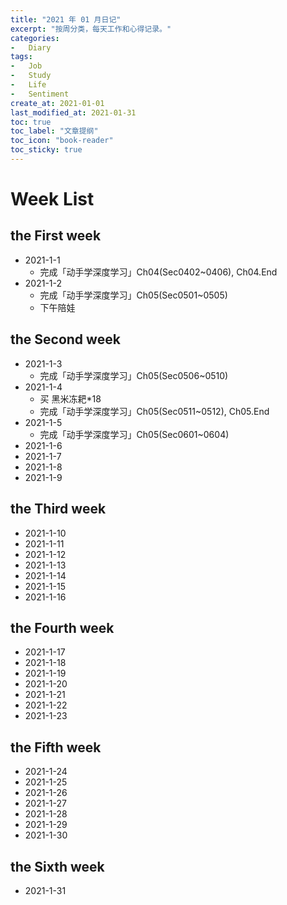 ```yaml
---
title: "2021 年 01 月日记"
excerpt: "按周分类，每天工作和心得记录。"
categories:
-   Diary
tags:
-   Job
-   Study
-   Life
-   Sentiment
create_at: 2021-01-01
last_modified_at: 2021-01-31
toc: true
toc_label: "文章提纲"
toc_icon: "book-reader"
toc_sticky: true
---
```


# Week List

## the First week

-   2021-1-1
    -   完成「动手学深度学习」Ch04(Sec0402~0406), Ch04.End
-   2021-1-2
    -   完成「动手学深度学习」Ch05(Sec0501~0505)
    -   下午陪娃

## the Second week

-   2021-1-3
    -   完成「动手学深度学习」Ch05(Sec0506~0510)
-   2021-1-4
    -   买 黑米冻耙*18
    -   完成「动手学深度学习」Ch05(Sec0511~0512), Ch05.End
-   2021-1-5
    -   完成「动手学深度学习」Ch05(Sec0601~0604)
-   2021-1-6
-   2021-1-7
-   2021-1-8
-   2021-1-9

## the Third week

-   2021-1-10
-   2021-1-11
-   2021-1-12
-   2021-1-13
-   2021-1-14
-   2021-1-15
-   2021-1-16

## the Fourth week

-   2021-1-17
-   2021-1-18
-   2021-1-19
-   2021-1-20
-   2021-1-21
-   2021-1-22
-   2021-1-23

## the Fifth week

-   2021-1-24
-   2021-1-25
-   2021-1-26
-   2021-1-27
-   2021-1-28
-   2021-1-29
-   2021-1-30

## the Sixth week

-   2021-1-31
